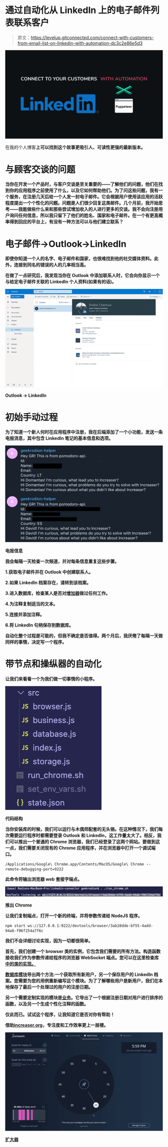 # 通过自动化从 LinkedIn 上的电子邮件列表联系客户

> 原文：<https://levelup.gitconnected.com/connect-with-customers-from-email-list-on-linkedin-with-automation-dc3c2e86e5d3>

![](img/f8d92ebed9ef2cb8c2e8215026daa624.png)

在我的个人博客[](https://geekrodion.com/blog/linkedin)****上可以找到这个故事更吸引人、可读性更强的最新版本。****

# **与顾客交谈的问题**

**当你在开发一个产品时，与客户交谈是至关重要的——了解他们的问题，他们在找到你的应用程序之前使用了什么，以及它如何帮助他们。为了问这些问题，我有一个服务，在注册几天后给一个人发一封电子邮件。它会根据用户使用该应用的活跃程度提出一个个性化的问题。问题是人们很少回复这类邮件。几个月前，我开始思考——我能做些什么来和那些尝试增加收入的人进行更多的交谈。我不会向注册用户询问任何信息，所以我只留下了他们的姓名、国家和电子邮件。在一个有更高概率得到回应的平台上，有没有一种方法可以与他们建立联系？**

# ****电子邮件->Outlook->LinkedIn****

**即使你知道一个人的名字、电子邮件和国家，也很难找到他的社交媒体资料。此外，连接到同名的错误的人的几率相当高。**

**在做了一点研究后，我发现当你在 Outlook 中添加联系人时，它会向你显示一个与给定电子邮件关联的 LinkedIn 个人资料(如果有的话)。**

**![](img/a18dce1749489da1c639190f973d39b3.png)**

**Outlook -> LinkedIn**

# ****初始手动过程****

**为了知道一个新人何时在应用程序中注册，我在后端添加了一个小功能，发送一条电报消息，其中包含 LinkedIn 笔记的基本信息和选项。**

**![](img/26403d044cfc3cd98bcba332e4acd2ee.png)**

**电报信息**

**我会每隔一天检查一次频道，并对每条信息重复这些步骤。**

**1.获取电子邮件并在 Outlook 中创建联系人。**

**2.如果 LinkedIn 档案存在，请转到该档案。**

**3.进入数据库，检查某人是否对[增加器](https://increaser.org/)做过任何工作。**

**4.为注释复制适当的文本。**

**5.连接并添加注释。**

**6.将 LinkedIn 句柄保存到数据库。**

**自动化整个过程是可能的，但我不确定是否值得。两个月后，我厌倦了每隔一天做同样的事情，决定写一个程序。**

# ****带节点和操纵器的自动化****

**让我们来看看一个为我们做一切事情的小程序。**

**![](img/8b4a31711c62b48358be9bf72909fc17.png)**

**代码结构**

**当你安装库的时候，我们可以运行与木偶师配套的无头铬。在这种情况下，我们每次需要运行程序时都需要登录 Outlook 和 LinkedIn，这工作量太大了。相反，我们可以推出一个普通的 Chrome 浏览器，我们已经登录了这两个网站。要做到这一点，我们需要关闭现有的 Chrome 应用程序，并在浏览器中打开一个调试端口。**

```
/Applications/Google\ Chrome.app/Contents/MacOS/Google\ Chrome --remote-debugging-port=9222
```

**此命令将输出浏览器 web 套接字端点。**

**![](img/d6f2f8e8044278bfcaa2463fda225570.png)**

**推出 Chrome**

**让我们复制端点，打开一个新的终端，并将参数传递给 NodeJS 程序。**

```
npm start ws://127.0.0.1:9222/devtools/browser/3ab28dde-bf55-4add-94a6-f96f254a7f6c
```

**我们不会详细讨论实现，因为一切都很简单。**

**首先，我们创建一个 browser 类的实例，它包含我们需要的所有方法。构造函数接收我们作为参数传递给程序的浏览器 WebSocket 端点。您可以在这里检查库[中的类的实现。](https://github.com/RodionChachura/linkedin-connector/blob/master/src/browser.js)**

**[数据库模块](https://github.com/RodionChachura/linkedin-connector/blob/master/src/database.js)导出两个方法:一个获取所有新用户，另一个保存用户的 LinkedIn 档案。您需要为您的用例重新编写这个模块。为了了解哪些用户是新用户，我们在本地保存了最后一个处理过的用户的注册日期。**

**另一个需要定制实现的模块是[业务](https://github.com/RodionChachura/linkedin-connector/blob/master/src/business.js)。它导出了一个根据注册日期对用户进行排序的函数，以及另一个生成个性化注释的函数。**

**仅此而已。试试这个程序，让我知道它是否对你有帮助！**

**借助[increaser.org](http://increaser.org/)，专注度和工作效率更上一层楼。**

**![](img/e473170141022bbe35276ab0d6f31399.png)**

**[扩大器](https://increaser.org)**